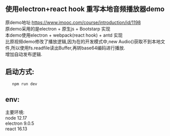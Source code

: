 ## 使用electron+react hook 重写本地音频播放器demo

原demo地址:https://www.imooc.com/course/introduction/id/1198  
原demo采用的是electron + 原生js +  Bootstarp 实现  
本demo使用electron + webpack(react hook) + antd 实现  
比原视频demo修改了播放逻辑,因为在的开发模式中,new Audio()获取不到本地文件,所以使用fs.readfile读出Buffer,再转base64编码进行播放.  
增加自动发布逻辑. 

## 启动方式:
 ```
    npm run dev
 ```

## env:

主要环境:  
node 12.17   
electron 9.0.5  
react 16.13  

